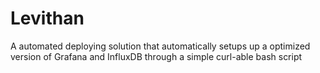 # Levithan
A automated deploying solution that automatically setups up a optimized version of Grafana and InfluxDB through a simple curl-able bash script
